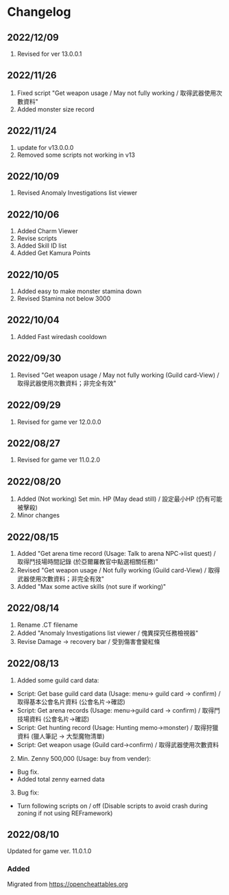 # Changelog

## 2022/12/09
1. Revised for ver 13.0.0.1

## 2022/11/26
1. Fixed script "Get weapon usage / May not fully working / 取得武器使用次數資料" 
1. Added monster size record

## 2022/11/24
1. update for v13.0.0.0
1. Removed some scripts not working in v13


## 2022/10/09
1. Revised Anomaly Investigations list viewer 

## 2022/10/06
1. Added Charm Viewer
2. Revise scripts
3. Added Skill ID list
4. Added Get Kamura Points

## 2022/10/05
1. Added easy to make monster stamina down
1. Revised Stamina not below 3000

## 2022/10/04
1. Added Fast wiredash cooldown

## 2022/09/30
1. Revised "Get weapon usage / May not fully working (Guild card-View) / 取得武器使用次數資料；非完全有效"

## 2022/09/29
1. Revised for game ver 12.0.0.0  

## 2022/08/27
1. Revised for game ver 11.0.2.0  

## 2022/08/20
1. Added (Not working) Set min. HP (May dead still) / 設定最小HP (仍有可能被擊殺)
2. Minor changes

## 2022/08/15  
1. Added "Get arena time record (Usage: Talk to arena NPC->list quest) / 取得鬥技場時間記錄 (於亞爾羅教官中點選相關任務)"  
2. Revised "Get weapon usage / Not fully working (Guild card-View) / 取得武器使用次數資料；非完全有效"
3. Added "Max some active skills (not sure if working)"

## 2022/08/14  
1. Rename .CT filename  
2. Added "Anomaly Investigations list viewer / 傀異探究任務檢視器"  
3. Revise Damage -> recovery bar / 受到傷害會變紅條  

## 2022/08/13  
1. Added some guild card data:  
+ Script: Get base guild card data (Usage: menu-> guild card -> confirm) / 取得基本公會名片資料 (公會名片->確認)  
+ Script: Get arena records (Usage: menu->guild card -> confirm) / 取得鬥技場資料 (公會名片->確認)  
+ Script: Get hunting record (Usage: Hunting memo->monster) / 取得狩獵資料 (獵人筆記 -> 大型魔物清單)  
+ Script: Get weapon usage (Guild card->confirm) / 取得武器使用次數資料  
2. Min. Zenny 500,000 (Usage: buy from vender):  
+ Bug fix.  
+ Added total zenny earned data  
3. Bug fix:
+ Turn following scripts on / off (Disable scripts to avoid crash during zoning if not using REFramework)  

## 2022/08/10  
Updated for game ver. 11.0.1.0  

### Added
Migrated from https://opencheattables.org
